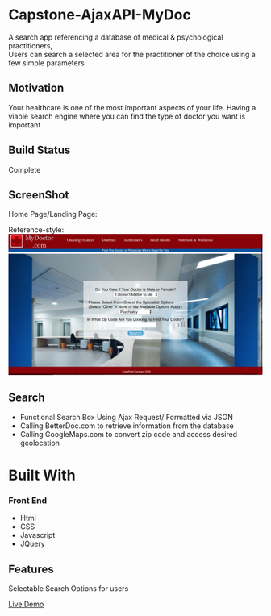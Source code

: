 # Capstone-AjaxAPI-MyDoc

A search app referencing a database of medical & psychological practitioners,  
Users can search a selected area for the practitioner of the choice using a few simple parameters

## Motivation
Your healthcare is one of the most important aspects of your life.  Having a viable search engine where you can find the type of doctor you want is important

## Build Status
Complete

## ScreenShot
Home Page/Landing Page:

Reference-style: 
![alt text][image]

[image]: https://github.com/KJax101/Capstone-AjaxAPI-MyDoc/blob/master/MyDocMainPageImg.png "Main Page Image"

## Search
*	Functional Search Box Using Ajax Request/ Formatted via JSON
* Calling BetterDoc.com to retrieve information from the database
*	Calling GoogleMaps.com to convert zip code and access desired geolocation

# Built With
### Front End
* Html
* CSS
* Javascript
* JQuery

## Features
Selectable Search Options for users 

[Live Demo](https://mydocapiapp--kjax101.repl.co)

